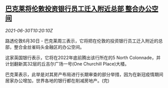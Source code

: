 <!--1625049062000-->
[巴克莱将伦敦投资银行员工迁入附近总部 整合办公空间](https://cn.reuters.com/article/barclays-london-office-0630-idCNKCS2E614D)
------

<div><i>2021-06-30T10:20:10Z</i></div><p>路透伦敦6月30日 - 巴克莱周三表示，它将把在伦敦的投资银行员工迁入附近的总部，整合金丝雀码头金融区的办公空间。</p><p>这家英国银行表示，它将在2022年底前腾出该行所在的5 North Colonnade，并计划翻新其32层的丘吉尔广场一号(One Churchill Place)大楼。</p><p>巴克莱表示，此举是对其房产布局进行长期审查的部分举措，因为在新冠疫情期间居家办公增加，世界各地的银行都在削减房地产。(完)</p>
